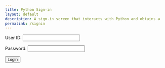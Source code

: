 ```yaml
---
title: Python Sign-in
layout: default
description: A sign-in screen that interacts with Python and obtains a user.
permalink: /signin
---
```


<form id="form">
    <p><label>
        User ID:
        <input type="text" name="name" id="name" required="" />
    </label></p>
    <p><label>
        Password:
        <input type="password" name="password" id="password" required="" />
    </label></p>
    <button type="submit">Login</button>
    <p id="message"></p>
</form>

<script>
    document.getElementById("form").addEventListener("submit", (event) => {
        event.preventDefault();
        const url = "https://172.24.189.191:8087/api/names";
        const body = {
            name: document.getElementById("name").value,
            password: document.getElementById("password").value,
        };
        const requestOptions = {
            method: 'POST',
            mode: 'cors',
            cache: 'no-cache',
            credentials: 'same-origin',
            body: JSON.stringify(body),
            headers: {
                "Content-Type": "application/json",
            },
        };
        fetch(url, requestOptions)
            .then(response => {
                if (response.ok) {
                    return response.json();
                } else if (response.status === 400) {
                    throw new Error('Invalid user id or password');
                } else {
                    throw new Error('Login error: ' + response.status + " " + response.statusText);
                }
            })
            .then(data => {
                const message = 'Login success: ' + data.name;
                document.getElementById("message").innerHTML = message;
                localStorage.setItem("name", data.name);
                localStorage.setItem("visitor", data.name);
            })
            .catch(error => {
                const message = error.message;
                document.getElementById("message").innerHTML = message;
                localStorage.removeItem("name");
                localStorage.removeItem("visitor");
            });
    });
</script>